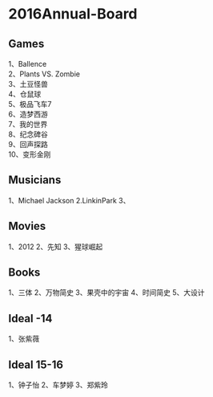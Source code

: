 # 2016Annual-Board

## Games
1、Ballence  
2、Plants VS. Zombie  
3、土豆怪兽  
4、仓鼠球  
5、极品飞车7  
6、造梦西游  
7、我的世界  
8、纪念碑谷  
9、回声探路  
10、变形金刚  

## Musicians
1、Michael Jackson 
2.LinkinPark 
3、 

## Movies
1、2012 
2、先知 
3、猩球崛起 

## Books
1、三体 
2、万物简史 
3、果壳中的宇宙 
4、时间简史 
5、大设计 

## Ideal -14
1、张紫薇 

## Ideal 15-16
1、钟子怡 
2、车梦婷 
3、郑紫玲 
